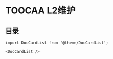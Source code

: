 ﻿---
sidebar_position: 5
sidebar_label: TOOCAA L2维护
---
# TOOCAA L2维护
## 目录

```mdx-code-block
import DocCardList from '@theme/DocCardList';

<DocCardList />
